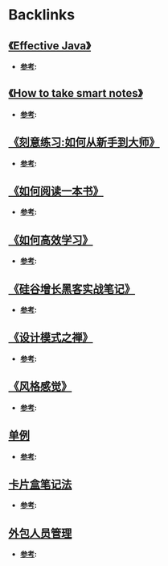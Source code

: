 
# Backlinks
## [《Effective Java》](<《Effective Java》.md>)
- **[参考](<参考.md>):**

## [《How to take smart notes》](<《How to take smart notes》.md>)
- **[参考](<参考.md>):**

## [《刻意练习:如何从新手到大师》](<《刻意练习:如何从新手到大师》.md>)
- **[参考](<参考.md>):**

## [《如何阅读一本书》](<《如何阅读一本书》.md>)
- **[参考](<参考.md>):**

## [《如何高效学习》](<《如何高效学习》.md>)
- **[参考](<参考.md>):**

## [《硅谷增长黑客实战笔记》](<《硅谷增长黑客实战笔记》.md>)
- **[参考](<参考.md>):**

## [《设计模式之禅》](<《设计模式之禅》.md>)
- **[参考](<参考.md>):**

## [《风格感觉》](<《风格感觉》.md>)
- **[参考](<参考.md>):**

## [单例](<单例.md>)
- **[参考](<参考.md>):**

## [卡片盒笔记法](<卡片盒笔记法.md>)
- **[参考](<参考.md>):**

## [外包人员管理](<外包人员管理.md>)
- **[参考](<参考.md>):**


